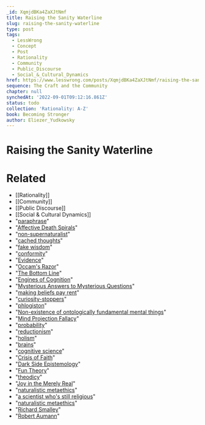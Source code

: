 ```yaml
---
_id: XqmjdBKa4ZaXJtNmf
title: Raising the Sanity Waterline
slug: raising-the-sanity-waterline
type: post
tags:
  - LessWrong
  - Concept
  - Post
  - Rationality
  - Community
  - Public_Discourse
  - Social_&_Cultural_Dynamics
href: https://www.lesswrong.com/posts/XqmjdBKa4ZaXJtNmf/raising-the-sanity-waterline
sequence: The Craft and the Community
chapter: null
synchedAt: '2022-09-01T09:12:16.861Z'
status: todo
collection: 'Rationality: A-Z'
book: Becoming Stronger
author: Eliezer_Yudkowsky
---
```


# Raising the Sanity Waterline


# Related

- [[Rationality]]
- [[Community]]
- [[Public Discourse]]
- [[Social & Cultural Dynamics]]
- "[paraphrase](http://www.acceleratingfuture.com/steven/?p=3)"
- "[Affective Death Spirals](http://www.overcomingbias.com/2007/12/affective-death.html)"
- "[non-supernaturalist](http://www.overcomingbias.com/2007/12/ayn-rand.html)"
- "[cached thoughts](http://www.overcomingbias.com/2007/10/cached-thoughts.html)"
- "[fake wisdom](http://www.overcomingbias.com/2007/10/how-to-seem-and.html)"
- "[conformity](http://www.overcomingbias.com/2007/12/aschs-conformit.html)"
- "[Evidence](http://www.overcomingbias.com/2007/09/what-is-evidenc.html)"
- "[Occam's Razor](http://www.overcomingbias.com/2007/09/occams-razor.html)"
- "[The Bottom Line](http://www.overcomingbias.com/2007/09/the-bottom-line.html)"
- "[Engines of Cognition](http://www.overcomingbias.com/2008/02/second-law.html)"
- "[Mysterious Answers to Mysterious Questions](http://www.overcomingbias.com/2007/08/mysterious-answ.html)"
- "[making beliefs pay rent](http://www.overcomingbias.com/2007/07/making-beliefs-.html)"
- "[curiosity-stoppers](http://www.overcomingbias.com/2007/08/semantic-stopsi.html)"
- "[phlogiston](http://www.overcomingbias.com/2007/08/fake-causality.html)"
- "[Non-existence of ontologically fundamental mental things](http://www.overcomingbias.com/2008/09/excluding-the-s.html)"
- "[Mind Projection Fallacy](http://www.overcomingbias.com/2008/03/mind-projection.html)"
- "[probability](http://www.overcomingbias.com/2008/03/mind-probabilit.html)"
- "[reductionism](http://www.overcomingbias.com/2008/03/reductionism.html)"
- "[holism](http://www.overcomingbias.com/2007/08/the-futility-of.html)"
- "[brains](http://www.overcomingbias.com/2008/04/brain-breakthro.html)"
- "[cognitive science](http://www.overcomingbias.com/2008/03/angry-atoms.html)"
- "[Crisis of Faith](http://www.overcomingbias.com/2008/10/got-crisis.html)"
- "[Dark Side Epistemology](http://www.overcomingbias.com/2008/10/the-dark-side.html)"
- "[Fun Theory](http://www.overcomingbias.com/2009/01/fun-theory-sequence.html)"
- "[theodicy](http://www.overcomingbias.com/2009/01/the-uses-of-fun-theory.html)"
- "[Joy in the Merely Real](http://www.overcomingbias.com/2008/03/joy-in-the-real.html)"
- "[naturalistic metaethics](http://www.overcomingbias.com/2008/08/rightness-redux.html)"
- "[a scientist who's still religious](http://www.overcomingbias.com/2007/01/outside_the_lab.html)"
- "[naturalistic metaethics](http://www.overcomingbias.com/2009/01/fragile-value.html)"
- "[Richard Smalley](http://www.overcomingbias.com/2007/02/what_evidence_i.html?cid=61577404#comment-61577404)"
- "[Robert Aumann](http://www.overcomingbias.com/2008/05/changing-the-de.html)"